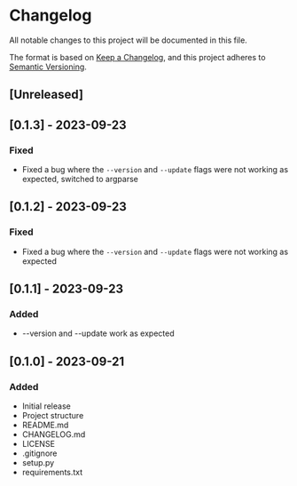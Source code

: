 # Changelog

All notable changes to this project will be documented in this file.

The format is based on [Keep a Changelog](https://keepachangelog.com/en/1.0.0/), 
and this project adheres to [Semantic Versioning](https://semver.org/spec/v2.0.0.html).

## [Unreleased]

## [0.1.3] - 2023-09-23

### Fixed

- Fixed a bug where the `--version` and `--update` flags were not working as expected, switched to argparse

## [0.1.2] - 2023-09-23

### Fixed

- Fixed a bug where the `--version` and `--update` flags were not working as expected

## [0.1.1] - 2023-09-23

### Added

- --version and --update work as expected

## [0.1.0] - 2023-09-21

### Added

- Initial release
- Project structure
- README.md
- CHANGELOG.md
- LICENSE
- .gitignore
- setup.py
- requirements.txt

